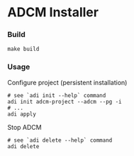 # ADCM Installer

### Build
```shell
make build
```

### Usage
Configure project (persistent installation)
```shell
# see `adi init --help` command
adi init adcm-project --adcm --pg -i
# ...
adi apply
```

Stop ADCM
```shell
# see `adi delete --help` command
adi delete
```
